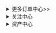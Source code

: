 <details><summary>更多订单中心>></summary>
    <dd><a href>我的订单</a></dd>
    <dd><a href>我的活动</a></dd>
    <dd><a href>评价晒单</a></dd>
    <dd><a href>购物助手</a></dd>
</details><details><summary>关注中心</summary> 
    <dd><a href>关注的商品</a></dd>
    <dd><a href>关注的店铺</a></dd>
    <dd><a href>关注的专辑</a></dd>
    <dd><a href>收藏的内容</a></dd>
</details><details><summary>资产中心</summary> 
    <dd><a href>余额</a></dd>
    <dd><a href>优惠券</a></dd>
    <dd><a href>礼品卡</a></dd>
</details>
